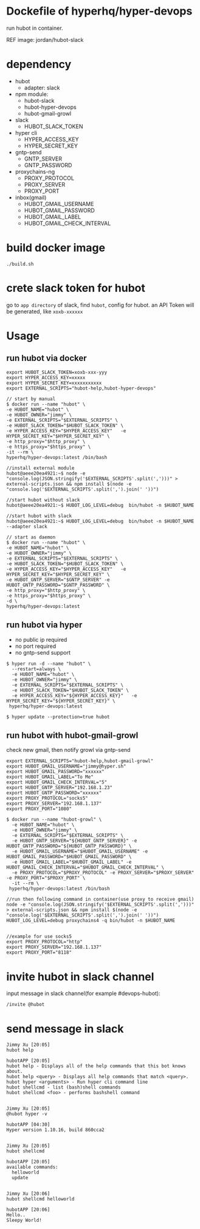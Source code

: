 Dockefile of hyperhq/hyper-devops
==============================================

run hubot in container. 

REF image: jordan/hubot-slack

# dependency

- hubot
  - adapter: slack
- npm module:
  - hubot-slack
  - hubot-hyper-devops
  - hubot-gmail-growl
- slack
  - HUBOT_SLACK_TOKEN
- hyper cli
  - HYPER_ACCESS_KEY
  - HYPER_SECRET_KEY
- gntp-send
  - GNTP_SERVER
  - GNTP_PASSWORD
- proxychains-ng
  - PROXY_PROTOCOL
  - PROXY_SERVER
  - PROXY_PORT
- inbox(gmail)
  - HUBOT_GMAIL_USERNAME
  - HUBOT_GMAIL_PASSWORD
  - HUBOT_GMAIL_LABEL
  - HUBOT_GMAIL_CHECK_INTERVAL

# build docker image

```
./build.sh
```

# crete slack token for hubot
go to `app directory` of slack, find `hubot`, config for hubot.
an API Token will be generated, like `xoxb-xxxxxx`

# Usage

## run hubot via docker

```
export HUBOT_SLACK_TOKEN=xoxb-xxx-yyy
export HYPER_ACCESS_KEY=xxxxx
export HYPER_SECRET_KEY=xxxxxxxxxxx
export EXTERNAL_SCRIPTS="hubot-help,hubot-hyper-devops"

// start by manual
$ docker run --name "hubot" \
-e HUBOT_NAME="hubot" \
-e HUBOT_OWNER="jimmy" \
-e EXTERNAL_SCRIPTS="$EXTERNAL_SCRIPTS" \
-e HUBOT_SLACK_TOKEN="$HUBOT_SLACK_TOKEN" \
-e HYPER_ACCESS_KEY="$HYPER_ACCESS_KEY"   -e HYPER_SECRET_KEY="$HYPER_SECRET_KEY" \
-e http_proxy="$http_proxy" \
-e https_proxy="$https_proxy" \
-it --rm \
hyperhq/hyper-devops:latest /bin/bash

//install external module
hubot@aeee20ea4921:~$ node -e "console.log(JSON.stringify('$EXTERNAL_SCRIPTS'.split(',')))" > external-scripts.json && npm install $(node -e "console.log('$EXTERNAL_SCRIPTS'.split(',').join(' '))")

//start hubot without slack
hubot@aeee20ea4921:~$ HUBOT_LOG_LEVEL=debug  bin/hubot -n $HUBOT_NAME

//start hubot with slack
hubot@aeee20ea4921:~$ HUBOT_LOG_LEVEL=debug  bin/hubot -n $HUBOT_NAME --adapter slack
```

```
// start as daemon
$ docker run --name "hubot" \
-e HUBOT_NAME="hubot" \
-e HUBOT_OWNER="jimmy" \
-e EXTERNAL_SCRIPTS="$EXTERNAL_SCRIPTS" \
-e HUBOT_SLACK_TOKEN="$HUBOT_SLACK_TOKEN" \
-e HYPER_ACCESS_KEY="$HYPER_ACCESS_KEY"   -e HYPER_SECRET_KEY="$HYPER_SECRET_KEY" \
-e HUBOT_GNTP_SERVER="$GNTP_SERVER" -e HUBOT_GNTP_PASSWORD="$GNTP_PASSWORD" \
-e http_proxy="$http_proxy" \
-e https_proxy="$https_proxy" \
-d \
hyperhq/hyper-devops:latest
```

## run hubot via hyper

- no public ip required
- no port required
- no gntp-send support

```
$ hyper run -d --name "hubot" \
  --restart=always \
  -e HUBOT_NAME="hubot" \
  -e HUBOT_OWNER="jimmy" \
  -e EXTERNAL_SCRIPTS="$EXTERNAL_SCRIPTS" \
  -e HUBOT_SLACK_TOKEN="$HUBOT_SLACK_TOKEN" \
  -e HYPER_ACCESS_KEY="${HYPER_ACCESS_KEY}"   -e HYPER_SECRET_KEY="${HYPER_SECRET_KEY}" \
 hyperhq/hyper-devops:latest

$ hyper update --protection=true hubot
```

## run hubot with hubot-gmail-growl

check new gmail, then notify growl via gntp-send

```
export EXTERNAL_SCRIPTS="hubot-help,hubot-gmail-growl"
export HUBOT_GMAIL_USERNAME="jimmy@hyper.sh"
export HUBOT_GMAIL_PASSWORD="xxxxxx"
export HUBOT_GMAIL_LABEL="To Me"
export HUBOT_GMAIL_CHECK_INTERVAL="5"
export HUBOT_GNTP_SERVER="192.168.1.23"
export HUBOT_GNTP_PASSWORD="xxxxxx"
export PROXY_PROTOCOL="socks5"
export PROXY_SERVER="192.168.1.137"
export PROXY_PORT="1080"

$ docker run --name "hubot-growl" \
  -e HUBOT_NAME="hubot" \
  -e HUBOT_OWNER="jimmy" \
  -e EXTERNAL_SCRIPTS="$EXTERNAL_SCRIPTS" \
  -e HUBOT_GNTP_SERVER="${HUBOT_GNTP_SERVER}" -e HUBOT_GNTP_PASSWORD="${HUBOT_GNTP_PASSWORD}" \
  -e HUBOT_GMAIL_USERNAME="$HUBOT_GMAIL_USERNAME" -e HUBOT_GMAIL_PASSWORD="$HUBOT_GMAIL_PASSWORD" \
  -e HUBOT_GMAIL_LABEL="$HUBOT_GMAIL_LABEL" -e HUBOT_GMAIL_CHECK_INTERVAL="$HUBOT_GMAIL_CHECK_INTERVAL" \
  -e PROXY_PROTOCOL="$PROXY_PROTOCOL" -e PROXY_SERVER="$PROXY_SERVER" -e PROXY_PORT="$PROXY_PORT" \
  -it --rm \
 hyperhq/hyper-devops:latest /bin/bash

//run then following command in container(use proxy to receive gmail) 
node -e "console.log(JSON.stringify('$EXTERNAL_SCRIPTS'.split(',')))" > external-scripts.json && npm install $(node -e "console.log('$EXTERNAL_SCRIPTS'.split(',').join(' '))")
HUBOT_LOG_LEVEL=debug proxychains4 -q bin/hubot -n $HUBOT_NAME


//example for use socks5
export PROXY_PROTOCOL="http"
export PROXY_SERVER="192.168.1.137"
export PROXY_PORT="8118"
```

# invite hubot in slack channel

input message in slack channel(for example #devops-hubot):

```
/invite @hubot
```

# send message in slack

```
Jimmy Xu [20:05]
hubot help

hubotAPP [20:05]
hubot help - Displays all of the help commands that this bot knows about.
hubot help <query> - Displays all help commands that match <query>.
hubot hyper <arguments> - Run hyper cli command line
hubot shellcmd - list (bash)shell commands
hubot shellcmd <foo> - performs bashshell command


Jimmy Xu [20:05]
@hubot hyper -v

hubotAPP [04:30] 
Hyper version 1.10.16, build 860cca2


Jimmy Xu [20:05]
hubot shellcmd

hubotAPP [20:05]
available commands:
  helloworld
  update


Jimmy Xu [20:06]
hubot shellcmd helloworld

hubotAPP [20:06]
Hello..
Sleepy World!
```
